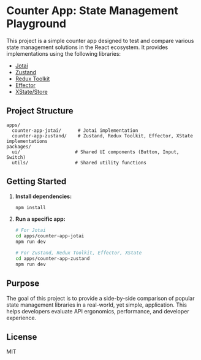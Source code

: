 # Counter App: State Management Playground

This project is a simple counter app designed to test and compare various state management solutions in the React ecosystem. It provides implementations using the following libraries:

- [Jotai](https://jotai.org/)
- [Zustand](https://zustand-demo.pmnd.rs/)
- [Redux Toolkit](https://redux-toolkit.js.org/)
- [Effector](https://effector.dev/)
- [XState/Store](https://xstate.js.org/docs/packages/xstate-store/)

## Project Structure

```
apps/
  counter-app-jotai/      # Jotai implementation
  counter-app-zustand/    # Zustand, Redux Toolkit, Effector, XState implementations
packages/
  ui/                    # Shared UI components (Button, Input, Switch)
  utils/                 # Shared utility functions
```

## Getting Started

1. **Install dependencies:**
   ```sh
   npm install
   ```
2. **Run a specific app:**
   ```sh
   # For Jotai
   cd apps/counter-app-jotai
   npm run dev

   # For Zustand, Redux Toolkit, Effector, XState
   cd apps/counter-app-zustand
   npm run dev
   ```

## Purpose

The goal of this project is to provide a side-by-side comparison of popular state management libraries in a real-world, yet simple, application. This helps developers evaluate API ergonomics, performance, and developer experience.

## License

MIT
